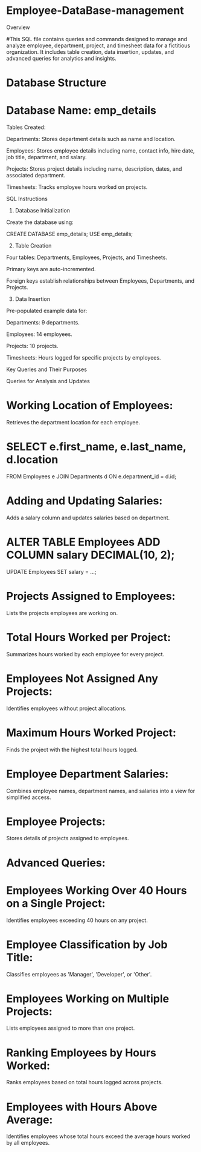 # Employee-DataBase-management
Overview

#This SQL file contains queries and commands designed to manage and analyze employee, department, project, and timesheet data for a fictitious organization. It includes table creation, data insertion, updates, and advanced queries for analytics and insights.


# Database Structure

# Database Name: emp_details

Tables Created:

Departments: Stores department details such as name and location.

Employees: Stores employee details including name, contact info, hire date, job title, department, and salary.

Projects: Stores project details including name, description, dates, and associated department.

Timesheets: Tracks employee hours worked on projects.

SQL Instructions

1. Database Initialization

Create the database using:

CREATE DATABASE emp_details;
USE emp_details;

2. Table Creation

Four tables: Departments, Employees, Projects, and Timesheets.

Primary keys are auto-incremented.

Foreign keys establish relationships between Employees, Departments, and Projects.

3. Data Insertion

Pre-populated example data for:

Departments: 9 departments.

Employees: 14 employees.

Projects: 10 projects.

Timesheets: Hours logged for specific projects by employees.

Key Queries and Their Purposes

Queries for Analysis and Updates

# Working Location of Employees:
Retrieves the department location for each employee.

# SELECT e.first_name, e.last_name, d.location
FROM Employees e
JOIN Departments d ON e.department_id = d.id;

# Adding and Updating Salaries:
Adds a salary column and updates salaries based on department.

# ALTER TABLE Employees ADD COLUMN salary DECIMAL(10, 2);
UPDATE Employees SET salary = ...;

# Projects Assigned to Employees:
Lists the projects employees are working on.

# Total Hours Worked per Project:
Summarizes hours worked by each employee for every project.

# Employees Not Assigned Any Projects:
Identifies employees without project allocations.

# Maximum Hours Worked Project:
Finds the project with the highest total hours logged.


# Employee Department Salaries:
Combines employee names, department names, and salaries into a view for simplified access.

# Employee Projects:
Stores details of projects assigned to employees.

# Advanced Queries:

# Employees Working Over 40 Hours on a Single Project:
Identifies employees exceeding 40 hours on any project.

# Employee Classification by Job Title:
Classifies employees as 'Manager', 'Developer', or 'Other'.

# Employees Working on Multiple Projects:
Lists employees assigned to more than one project.

# Ranking Employees by Hours Worked:
Ranks employees based on total hours logged across projects.

# Employees with Hours Above Average:
Identifies employees whose total hours exceed the average hours worked by all employees.
